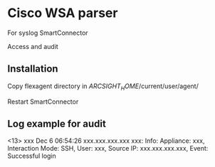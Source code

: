 # Cisco WSA parser
For syslog SmartConnector

Access and audit

## Installation
Copy flexagent directory in $ARCSIGHT_HOME$/current/user/agent/

Restart SmartConnector

## Log example for audit
<13> xxx Dec  6 06:54:26 xxx.xxx.xxx.xxx xxx: Info: Appliance: xxx, Interaction Mode: SSH, User: xxx, Source IP: xxx.xxx.xxx.xxx, Event: Successful login
